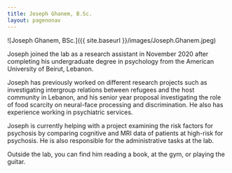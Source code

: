 ```yaml
---
title: Joseph Ghanem, B.Sc.
layout: pagenonav
---
```

![Joseph Ghanem, BSc.]({{ site.baseurl }}/images/Joseph.Ghanem.jpeg)

Joseph joined the lab as a research assistant in November 2020 after completing his
undergraduate degree in psychology from the American University of Beirut, Lebanon.

Joseph has previously worked on different research projects such as investigating intergroup
relations between refugees and the host community in Lebanon, and his senior year
proposal investigating the role of food scarcity on neural-face processing and discrimination.
He also has experience working in psychiatric services.

Joseph is currently helping with a project examining the risk factors for psychosis by
comparing cognitive and MRI data of patients at high-risk for psychosis. He is also
responsible for the administrative tasks at the lab.

Outside the lab, you can find him reading a book, at the gym, or playing the guitar.
